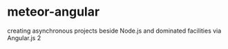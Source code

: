 # meteor-angular
creating asynchronous projects beside Node.js and dominated facilities via Angular.js 2 
